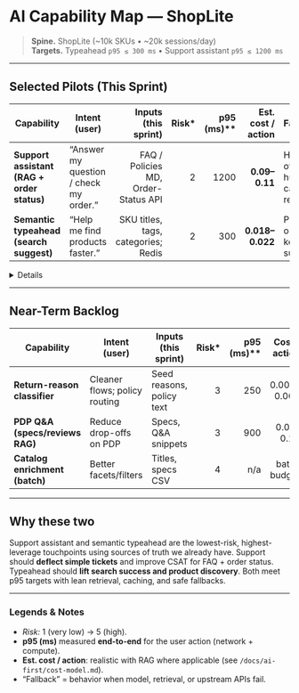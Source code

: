 # AI Capability Map — ShopLite

> **Spine.** ShopLite (~10k SKUs • ~20k sessions/day)  
> **Targets.** Typeahead `p95 ≤ 300 ms` • Support assistant `p95 ≤ 1200 ms`

---

## Selected Pilots (This Sprint)

| Capability | Intent (user) | Inputs (this sprint) | Risk* | p95 (ms)** | Est. cost / action | Fallback |
|---|---|---:|---:|---:|---:|---|
| **Support assistant (RAG + order status)** | “Answer my question / check my order.” | FAQ / Policies MD, Order-Status API | 2 | 1200 | **$0.09–$0.11** | Hand-off to human; canned replies |
| **Semantic typeahead (search suggest)** | “Help me find products faster.” | SKU titles, tags, categories; Redis | 2 | 300 | **$0.018–$0.022** | Prefix-only keyword suggest |

<details>
<summary>Details</summary>

- **Support assistant**
  - **Grounding:** Strictly FAQ / Policies + live order status JSON; no open web.
  - **Scope:** FAQ, returns, shipping, “where is my order”.
  - **LLM:** 8B Instruct; 900–1000 tokens in (incl. 3–5 chunks), 200–250 out.
  - **Caching:** FAQ answers by (normalized Q + policy hash) for 24h.
  - **Escalation:** Low confidence, policy gap, toxic/PII, 2+ failed turns.

- **Typeahead**
  - **Flow:** Prefix candidates (Redis) → light rerank → blend with business rules.
  - **LLM path:** ~220 in / ~45 out for tail queries only; head = cache/prefix.
  - **Prod option:** Distilled cross-encoder (no LLM) for 80%+ cost drop.
</details>

---

## Near-Term Backlog

| Capability | Intent (user) | Inputs (this sprint) | Risk* | p95 (ms)** | Cost / action | Fallback |
|---|---|---|---:|---:|---:|---|
| **Return-reason classifier** | Cleaner flows; policy routing | Seed reasons, policy text | 3 | 250 | $0.003–$0.006 | Default generic flow |
| **PDP Q&A (specs/reviews RAG)** | Reduce drop-offs on PDP | Specs, Q&A snippets | 3 | 900 | $0.05–$0.10 | Link to specs section |
| **Catalog enrichment (batch)** | Better facets/filters | Titles, specs CSV | 4 | n/a | batch budget | No enrichment |

---

## Why these two

Support assistant and semantic typeahead are the lowest-risk, highest-leverage touchpoints using sources of truth we already have. Support should **deflect simple tickets** and improve CSAT for FAQ + order status. Typeahead should **lift search success and product discovery**. Both meet p95 targets with lean retrieval, caching, and safe fallbacks.

---

### Legends & Notes
- *Risk:* 1 (very low) → 5 (high).  
- **p95 (ms)** measured **end-to-end** for the user action (network + compute).  
- **Est. cost / action**: realistic with RAG where applicable (see `/docs/ai-first/cost-model.md`).  
- “Fallback” = behavior when model, retrieval, or upstream APIs fail.

